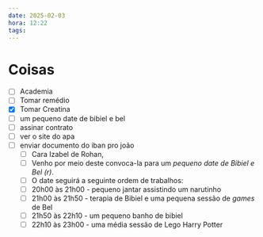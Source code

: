 ```yaml
---
date: 2025-02-03
hora: 12:22
tags:
---
```





# Coisas
- [ ] Academia
- [ ] Tomar remédio
- [x] Tomar Creatina
- [ ] um pequeno date de bibiel e bel
- [ ] assinar contrato
- [ ] ver o site do apa
- [ ] enviar documento do iban pro joão
	- [ ] Cara Izabel de Rohan,
	- [ ] Venho por meio deste convoca-la para um *pequeno date de Bibiel e Bel (r)*. 
	- [ ] O date seguirá a seguinte ordem de trabalhos: 
	- [ ] 20h00 às 21h00 - pequeno jantar assistindo um narutinho
	- [ ] 21h00 às 21h50 - terapia de Bibiel e uma pequena sessão de *games* de Bel
	- [ ] 21h50 às 22h10 - um pequeno banho de bibiel
	- [ ] 22h10 às 23h00 - uma média sessão de Lego Harry Potter